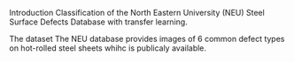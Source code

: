 Introduction
Classification of the North Eastern University (NEU) Steel Surface Defects Database with transfer learning. 


The dataset
The NEU database provides images of 6 common defect types on hot-rolled steel sheets whihc is publicaly available.
